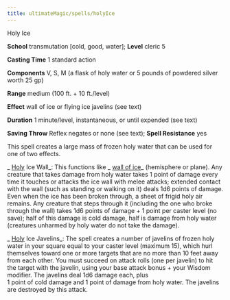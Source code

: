 ```yaml
---
title: ultimateMagic/spells/holyIce
---
```

Holy Ice

**School** transmutation [cold, good, water]; **Level** cleric 5

**Casting Time** 1 standard action

**Components** V, S, M (a flask of holy water or 5 pounds of powdered silver worth 25 gp)

**Range** medium (100 ft. + 10 ft./level)

**Effect** wall of ice or flying ice javelins (see text)

**Duration** 1 minute/level, instantaneous, or until expended (see text)

**Saving Throw** Reflex negates or none (see text); **Spell Resistance** yes

This spell creates a large mass of frozen holy water that can be used for one of two effects.

_ [Holy](magicItems/weapons.md#_weapons-holy) Ice Wall_: This functions like _ [wall of ice](spells/wallOfIce.md#_wall-of-ice)_ (hemisphere or plane). Any creature that takes damage from holy water takes 1 point of damage every time it touches or attacks the ice wall with melee attacks; extended contact with the wall (such as standing or walking on it) deals 1d6 points of damage. Even when the ice has been broken through, a sheet of frigid holy air remains. Any creature that steps through it (including the one who broke through the wall) takes 1d6 points of damage + 1 point per caster level (no save); half of this damage is cold damage, half is damage from holy water (creatures unharmed by holy water do not take the damage).

_ [Holy](magicItems/weapons.md#_weapons-holy) Ice Javelins_: The spell creates a number of javelins of frozen holy water in your square equal to your caster level (maximum 15), which hurl themselves toward one or more targets that are no more than 10 feet away from each other. You must succeed on attack rolls (one per javelin) to hit the target with the javelin, using your base attack bonus + your Wisdom modifier. The javelins deal 1d6 damage each, plus   
1 point of cold damage and 1 point of damage from holy water. The javelins are destroyed by this attack.

